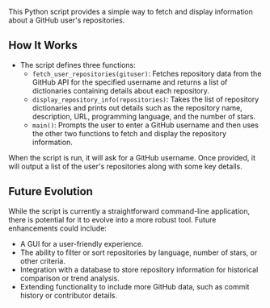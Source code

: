 This Python script provides a simple way to fetch and display information about a GitHub user's repositories.

## How It Works

- The script defines three functions:
  - `fetch_user_repositories(gituser)`: Fetches repository data from the GitHub API for the specified username and returns a list of dictionaries containing details about each repository.
  - `display_repository_info(repositories)`: Takes the list of repository dictionaries and prints out details such as the repository name, description, URL, programming language, and the number of stars.
  - `main()`: Prompts the user to enter a GitHub username and then uses the other two functions to fetch and display the repository information.

When the script is run, it will ask for a GitHub username. Once provided, it will output a list of the user's repositories along with some key details.

## Future Evolution

While the script is currently a straightforward command-line application, there is potential for it to evolve into a more robust tool. Future enhancements could include:

- A GUI for a user-friendly experience.
- The ability to filter or sort repositories by language, number of stars, or other criteria.
- Integration with a database to store repository information for historical comparison or trend analysis.
- Extending functionality to include more GitHub data, such as commit history or contributor details.
